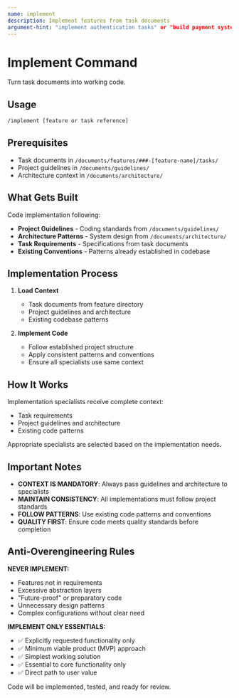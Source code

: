 ```yaml
---
name: implement
description: Implement features from task documents
argument-hint: "implement authentication tasks" or "build payment system"
---
```


# Implement Command

Turn task documents into working code.

## Usage

```bash
/implement [feature or task reference]
```

## Prerequisites

- Task documents in `/documents/features/###-[feature-name]/tasks/`
- Project guidelines in `/documents/guidelines/`
- Architecture context in `/documents/architecture/`

## What Gets Built

Code implementation following:

- **Project Guidelines** - Coding standards from `/documents/guidelines/`
- **Architecture Patterns** - System design from `/documents/architecture/`
- **Task Requirements** - Specifications from task documents
- **Existing Conventions** - Patterns already established in codebase

## Implementation Process

1. **Load Context**
   - Task documents from feature directory
   - Project guidelines and architecture
   - Existing codebase patterns

2. **Implement Code**
   - Follow established project structure
   - Apply consistent patterns and conventions
   - Ensure all specialists use same context

## How It Works

Implementation specialists receive complete context:

- Task requirements
- Project guidelines and architecture
- Existing code patterns

Appropriate specialists are selected based on the implementation needs.

## Important Notes

- **CONTEXT IS MANDATORY**: Always pass guidelines and architecture to specialists
- **MAINTAIN CONSISTENCY**: All implementations must follow project standards
- **FOLLOW PATTERNS**: Use existing code patterns and conventions
- **QUALITY FIRST**: Ensure code meets quality standards before completion

## Anti-Overengineering Rules

**NEVER IMPLEMENT:**

- Features not in requirements
- Excessive abstraction layers
- "Future-proof" or preparatory code
- Unnecessary design patterns
- Complex configurations without clear need

**IMPLEMENT ONLY ESSENTIALS:**

- ✅ Explicitly requested functionality only
- ✅ Minimum viable product (MVP) approach
- ✅ Simplest working solution
- ✅ Essential to core functionality only
- ✅ Direct path to user value

Code will be implemented, tested, and ready for review.

